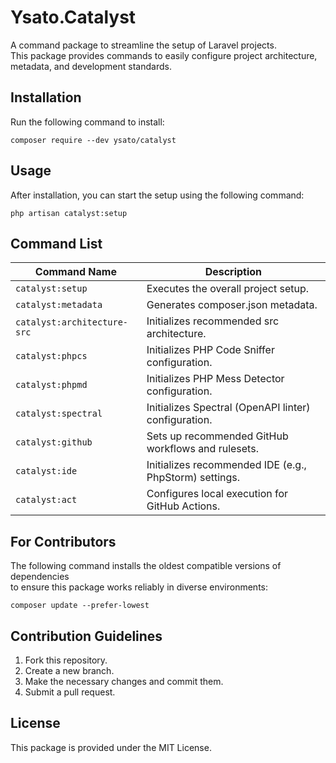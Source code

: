 # Ysato.Catalyst

A command package to streamline the setup of Laravel projects.  
This package provides commands to easily configure project architecture, metadata, and development standards.

## Installation

Run the following command to install:

```shell
composer require --dev ysato/catalyst
```

## Usage

After installation, you can start the setup using the following command:

```shell
php artisan catalyst:setup
```

## Command List

| Command Name                | Description                                            |
|-----------------------------|--------------------------------------------------------|
| `catalyst:setup`            | Executes the overall project setup.                    |
| `catalyst:metadata`         | Generates composer.json metadata.                      |
| `catalyst:architecture-src` | Initializes recommended src architecture.              |
| `catalyst:phpcs`            | Initializes PHP Code Sniffer configuration.            |
| `catalyst:phpmd`            | Initializes PHP Mess Detector configuration.           |
| `catalyst:spectral`         | Initializes Spectral (OpenAPI linter) configuration.   |
| `catalyst:github`           | Sets up recommended GitHub workflows and rulesets.     |
| `catalyst:ide`              | Initializes recommended IDE (e.g., PhpStorm) settings. |
| `catalyst:act`              | Configures local execution for GitHub Actions.         |

## For Contributors

The following command installs the oldest compatible versions of dependencies  
to ensure this package works reliably in diverse environments:

```shell
composer update --prefer-lowest
```

## Contribution Guidelines

1. Fork this repository.
2. Create a new branch.
3. Make the necessary changes and commit them.
4. Submit a pull request.

## License

This package is provided under the MIT License.
